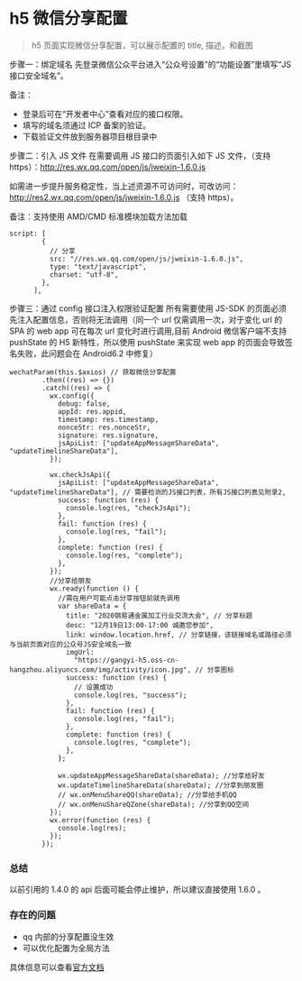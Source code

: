 # h5 微信分享配置

> h5 页面实现微信分享配置，可以展示配置的 title, 描述，和截图

<!-- ![分享配置前后对比](./img/wxShare.png "分享配置前后对比") -->

步骤一：绑定域名
先登录微信公众平台进入“公众号设置”的“功能设置”里填写“JS 接口安全域名”。

备注：

- 登录后可在“开发者中心”查看对应的接口权限。
- 填写的域名须通过 ICP 备案的验证。
- 下载验证文件放到服务器项目根目录中

步骤二：引入 JS 文件
在需要调用 JS 接口的页面引入如下 JS 文件，（支持 https）：http://res.wx.qq.com/open/js/jweixin-1.6.0.js

如需进一步提升服务稳定性，当上述资源不可访问时，可改访问：http://res2.wx.qq.com/open/js/jweixin-1.6.0.js （支持 https）。

备注：支持使用 AMD/CMD 标准模块加载方法加载

```
script: [
        {
          // 分享
          src: "//res.wx.qq.com/open/js/jweixin-1.6.0.js",
          type: "text/javascript",
          charset: "utf-8",
        },
      ],
```

步骤三：通过 config 接口注入权限验证配置
所有需要使用 JS-SDK 的页面必须先注入配置信息，否则将无法调用（同一个 url 仅需调用一次，对于变化 url 的 SPA 的 web app 可在每次 url 变化时进行调用,目前 Android 微信客户端不支持 pushState 的 H5 新特性，所以使用 pushState 来实现 web app 的页面会导致签名失败，此问题会在 Android6.2 中修复）

```
wechatParam(this.$axios) // 获取微信分享配置
        .then((res) => {})
        .catch((res) => {
          wx.config({
            debug: false,
            appId: res.appid,
            timestamp: res.timestamp,
            nonceStr: res.nonceStr,
            signature: res.signature,
            jsApiList: ["updateAppMessageShareData", "updateTimelineShareData"],
          });

          wx.checkJsApi({
            jsApiList: ["updateAppMessageShareData", "updateTimelineShareData"], // 需要检测的JS接口列表，所有JS接口列表见附录2,
            success: function (res) {
              console.log(res, "checkJsApi");
            },
            fail: function (res) {
              console.log(res, "fail");
            },
            complete: function (res) {
              console.log(res, "complete");
            },
          });
          //分享给朋友
          wx.ready(function () {
            //需在用户可能点击分享按钮前就先调用
            var shareData = {
              title: "2020钢易通金属加工行业交流大会", // 分享标题
              desc: "12月19日13:00-17:00 诚邀您参加",
              link: window.location.href, // 分享链接，该链接域名或路径必须与当前页面对应的公众号JS安全域名一致
              imgUrl:
                "https://gangyi-h5.oss-cn-hangzhou.aliyuncs.com/img/activity/icon.jpg", // 分享图标
              success: function (res) {
                // 设置成功
                console.log(res, "success");
              },
              fail: function (res) {
                console.log(res, "fail");
              },
              complete: function (res) {
                console.log(res, "complete");
              },
            };

            wx.updateAppMessageShareData(shareData); //分享给好友
            wx.updateTimelineShareData(shareData); //分享到朋友圈
            // wx.onMenuShareQQ(shareData); //分享给手机QQ
            // wx.onMenuShareQZone(shareData); //分享到QQ空间
          });
          wx.error(function (res) {
            console.log(res);
          });
        });

```

### 总结

以前引用的 1.4.0 的 api 后面可能会停止维护，所以建议直接使用 1.6.0 。

### 存在的问题

- qq 内部的分享配置没生效
- 可以优化配置为全局方法

具体信息可以查看[官方文档](https://developers.weixin.qq.com/doc/offiaccount/OA_Web_Apps/JS-SDK.html#2)
